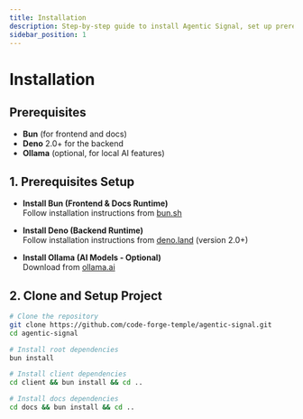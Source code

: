 ```yaml
---
title: Installation
description: Step-by-step guide to install Agentic Signal, set up prerequisites, and start building visual AI workflows with local intelligence.
sidebar_position: 1
---
```


# Installation

## Prerequisites
- **Bun** (for frontend and docs)
- **Deno** 2.0+ for the backend
- **Ollama** (optional, for local AI features)

## 1. Prerequisites Setup

- **Install Bun (Frontend & Docs Runtime)**  
  Follow installation instructions from [bun.sh](https://bun.sh/docs/installation)

- **Install Deno (Backend Runtime)**  
  Follow installation instructions from [deno.land](https://docs.deno.com/runtime/getting_started/installation/) (version 2.0+)

- **Install Ollama (AI Models - Optional)**  
  Download from [ollama.ai](https://ollama.ai/download)

## 2. Clone and Setup Project

```bash
# Clone the repository
git clone https://github.com/code-forge-temple/agentic-signal.git
cd agentic-signal

# Install root dependencies
bun install

# Install client dependencies
cd client && bun install && cd ..

# Install docs dependencies
cd docs && bun install && cd ..
```
